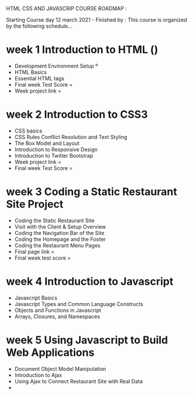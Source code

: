 HTML CSS AND JAVASCRIP COURSE ROADMAP :

Starting Course day 12 march 2021 - Finished by : 
This course is organized by the following schedule...

# week 1  Introduction to HTML  ()

 - Development Environment Setup 
    º
 - HTML Basics  
 - Essential HTML tags 
 - Final week Test Score =  
 - Week project link = 
  
  
# week 2 Introduction to CSS3

 - CSS basics 
 - CSS Rules Conflict Resolution and Text Styling
 - The Box Model and Layout
 - Introduction to Responsive Design
 - Introduction to Twitter Bootstrap
 - Week project link = 
 - Final week Test Score = 
 
# week 3 Coding a Static Restaurant Site Project

 - Coding the Static Restaurant Site
 - Visit with the Client & Setup Overview
 - Coding the Navigation Bar of the Site
 - Coding the Homepage and the Footer
 - Coding the Restaurant Menu Pages
 - Final page link =
 - Final week test score =
 
 
# week 4 Introduction to Javascript

 - Javascript Basics
 - Javascript Types and Common Language Constructs
 - Objects and Functions in Javascript
 - Arrays, Closures, and Namespaces
 
 
 
# week 5 Using Javascript to Build Web Applications

 - Document Object Model Manipulation
 - Introduction to Ajax
 - Using Ajax to Connect Restaurant Site with Real Data
 -  
 
 
